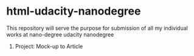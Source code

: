 # html-udacity-nanodegree
This repository will serve the purpose for submission of all my individual works at nano-degree udacity nanodegree
1. Project: Mock-up to Article
